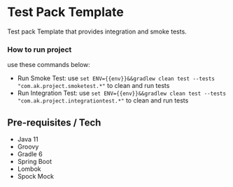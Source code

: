 # Test Pack Template

Test pack Template that provides integration and smoke tests. 

### How to run project

use these commands below:

* Run Smoke Test: use `set ENV={{env}}&&gradlew clean test --tests "com.ak.project.smoketest.*"` to clean and run tests
* Run Integration Test: use `set ENV={{env}}&&gradlew clean test --tests "com.ak.project.integrationtest.*"` to clean and run tests

## Pre-requisites / Tech

* Java 11
* Groovy
* Gradle 6
* Spring Boot
* Lombok
* Spock Mock